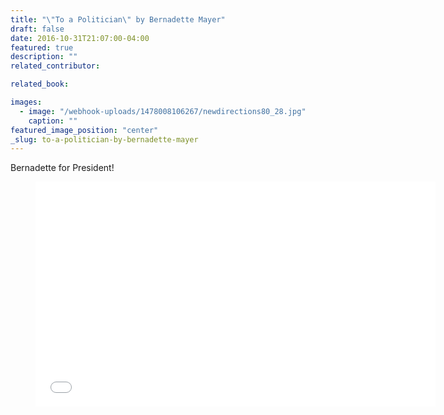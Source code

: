 ```yaml
---
title: "\"To a Politician\" by Bernadette Mayer"
draft: false
date: 2016-10-31T21:07:00-04:00
featured: true
description: ""
related_contributor:

related_book:

images:
  - image: "/webhook-uploads/1478008106267/newdirections80_28.jpg"
    caption: ""
featured_image_position: "center"
_slug: to-a-politician-by-bernadette-mayer
---
```


Bernadette for President!

<figure data-type="video">

<iframe class="embedly-embed" src="//cdn.embedly.com/widgets/media.html?src=https%3A%2F%2Fwww.youtube.com%2Fembed%2Fs9o6Ktm_zvY%3Ffeature%3Doembed&amp;url=http%3A%2F%2Fwww.youtube.com%2Fwatch%3Fv%3Ds9o6Ktm_zvY&amp;image=https%3A%2F%2Fi.ytimg.com%2Fvi%2Fs9o6Ktm_zvY%2Fhqdefault.jpg&amp;key=31a2d8b5de5447f0b129e81f50af7b5b&amp;type=text%2Fhtml&amp;schema=youtube" width="640" height="360" scrolling="no" frameborder="0" allowfullscreen=""></iframe>

</figure>

